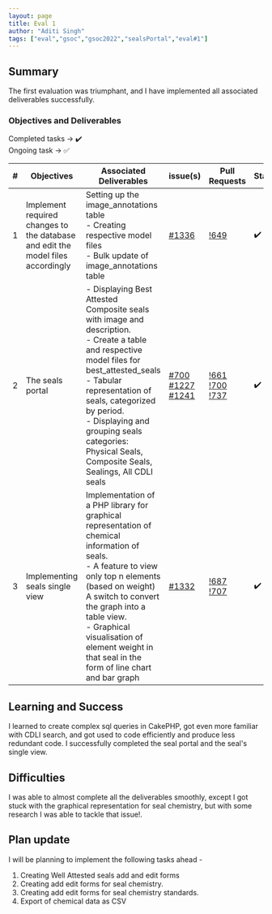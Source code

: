 ```yaml
---
layout: page
title: Eval 1
author: "Aditi Singh"
tags: ["eval","gsoc","gsoc2022","sealsPortal","eval#1"]
---
```


## Summary
The first evaluation was triumphant, and I have implemented all associated deliverables successfully.

### Objectives and Deliverables
Completed tasks -> :heavy_check_mark: <br> Ongoing task -> :white_check_mark:

| \# | Objectives                    | Associated Deliverables         | issue(s) | Pull Requests |    Status | 
| --- | ----------------------------- | -------------------------------------------- | -------| -------- | ---- |
| 1 |  Implement required changes to the database and edit the model files accordingly| Setting up the image_annotations table <br>- Creating respective model files <br>- Bulk update of image_annotations table | [#1336](https://gitlab.com/cdli/framework/-/issues/1136) | [!649](https://gitlab.com/cdli/framework/-/merge_requests/649) |:heavy_check_mark:|
| 2 | The seals portal | - Displaying Best Attested Composite seals with image and description.<br>- Create a table and respective model files for best_attested_seals <br>- Tabular representation of seals, categorized by period.<br>- Displaying and grouping seals categories: Physical Seals, Composite Seals, Sealings, All CDLI seals|[#700](https://gitlab.com/cdli/framework/-/issues/700)<br> [#1227](https://gitlab.com/cdli/framework/-/issues/1227)<br>[#1241](https://gitlab.com/cdli/framework/-/issues/1241)|[!661](https://gitlab.com/cdli/framework/-/merge_requests/661)<br>[!700](https://gitlab.com/cdli/framework/-/merge_requests/700)<br>[!737](https://gitlab.com/cdli/framework/-/merge_requests/737)|:heavy_check_mark: |
| 3 | Implementing seals single view | Implementation of a PHP library for graphical representation of chemical information of seals.<br>- A feature to view only top n elements (based on weight)<br>A switch to convert the graph into a table view. <br> - Graphical visualisation of element weight in that seal in the form of line chart and bar graph | [#1332](https://gitlab.com/cdli/framework/-/issues/1132)<br>| [!687](https://gitlab.com/cdli/framework/-/merge_requests/687)<br>[!707](https://gitlab.com/cdli/framework/-/merge_requests/707) | :heavy_check_mark: |

## Learning and Success
I learned to create complex sql queries in CakePHP, got even more familiar with CDLI search, and got used to code efficiently and produce less redundant code.
I successfully completed the seal portal and the seal's single view.

## Difficulties
I was able to almost complete all the deliverables smoothly, except I got stuck with the graphical representation for seal chemistry, but with some research I was able to tackle that issue!.

## Plan update
I will be planning to implement the following tasks ahead - 
1. Creating Well Attested seals add and edit forms 
2. Creating add edit forms for seal chemistry.
3. Creating add edit forms for seal chemistry standards.
4. Export of chemical data as CSV

